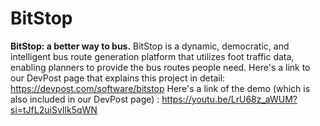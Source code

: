 # BitStop
**BitStop: a better way to bus.**
BitStop is a dynamic, democratic, and intelligent bus route generation platform that utilizes foot traffic data, enabling planners to provide the bus routes people need.
Here's a link to our DevPost page that explains this project in detail: https://devpost.com/software/bitstop
Here's a link of the demo (which is also included in our DevPost page) : https://youtu.be/LrU68z_aWUM?si=tJfL2uiSvIlk5qWN


